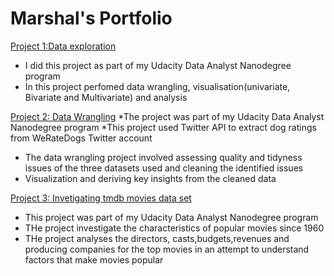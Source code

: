 # Marshal's Portfolio
[Project 1:Data exploration](https://github.com/MarshalRuzvidzo/Prosperloans-data-exploration)
* I did this project as part of my Udacity Data Analyst Nanodegree program
* In this project perfomed data wrangling, visualisation(univariate, Bivariate and Multivariate) and analysis

[Project 2: Data Wrangling](https://github.com/MarshalRuzvidzo/WeRateDogs-Wrangling)
*The project was part of my Udacity Data Analyst Nanodegree program 
*This project used Twitter API to extract dog ratings from WeRateDogs Twitter account
* The data wrangling project involved assessing quality and tidyness issues of the three datasets used and cleaning the identified issues
* Visualization and deriving key insights from the cleaned data

[Project 3: Invetigating tmdb movies data set](https://github.com/MarshalRuzvidzo/tmdb-movies-Analyis/blob/main/README.md)
* This project was part of my Udacity Data Analyst Nanodegree program
* THe project investigate the characteristics of popular movies since 1960
* THe project analyses the directors, casts,budgets,revenues and producing companies for the top movies in an attempt to understand factors that make  movies popular
